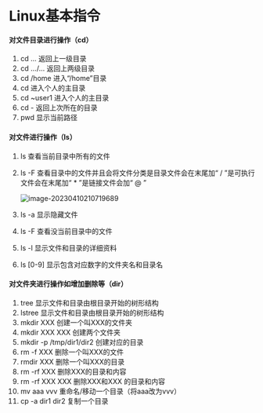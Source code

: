 # Linux基本指令

#### 对文件目录进行操作（cd）

1. cd ... 返回上一级目录
2. cd .../... 返回上两级目录
3. cd /home 进入“/home”目录
4. cd 进入个人的主目录
5. cd ~user1 进入个人的主目录
6. cd - 返回上次所在的目录
7. pwd 显示当前路径

#### 对文件进行操作（ls）

1. ls 查看当前目录中所有的文件

2. ls -F 查看目录中的文件并且会将文件分类是目录文件会在末尾加“ / ”是可执行文件会在末尾加“ * ”是链接文件会加“ @ ”

   ![image-20230410210719689](C:\Users\12868\AppData\Roaming\Typora\typora-user-images\image-20230410210719689.png)

3. ls -a 显示隐藏文件

4. ls -F 查看没当前目录中的文件

5. ls -l 显示文件和目录的详细资料

6. ls [0-9] 显示包含对应数字的文件夹名和目录名

#### 对文件夹进行操作如增加删除等（dir）

1. tree 显示文件和目录由根目录开始的树形结构
2. lstree 显示文件和目录由根目录开始的树形结构
3. mkdir  XXX 创建一个叫XXX的文件夹
4. mkdir XXX   XXX  创建两个文件夹
5. mkdir -p /tmp/dir1/dir2  创建对应的目录
6. rm -f XXX 删除一个叫XXX的文件
7. rmdir XXX 删除一个叫XXX的目录
8. rm -rf XXX 删除XXX的目录和内容
9. rm -rf XXX  XXX  删除XXX和XXX 的目录和内容
10. mv aaa vvv 重命名/移动一个目录（将aaa改为vvv）
11. cp -a dir1 dir2 复制一个目录


